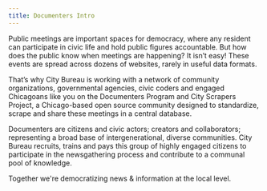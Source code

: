 ```yaml
---
title: Documenters Intro
---
```

Public meetings are important spaces for democracy, where any resident can participate in civic life and hold public figures accountable. But how does the public know when meetings are happening? It isn’t easy! These events are spread across dozens of websites, rarely in useful data formats.

That’s why City Bureau is working with a network of community organizations, governmental agencies, civic coders and engaged Chicagoans like you on the Documenters Program and City Scrapers Project, a Chicago-based open source community designed to standardize, scrape and share these meetings in a central database. 

Documenters are citizens and civic actors; creators and collaborators; representing a broad base of intergenerational, diverse communities. City Bureau recruits, trains and pays this group of highly engaged citizens to participate in the newsgathering process and contribute to a communal pool of knowledge.

Together we're democratizing news & information at the local level.
